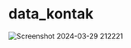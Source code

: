 # data_kontak

![Screenshot 2024-03-29 212221](https://github.com/frsyi/DataKontak/assets/115075758/4470ef7f-8828-4dd0-af0e-e8e27c74965d)
